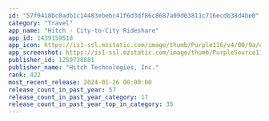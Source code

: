 ```yaml
---
id: "57f9418bc0adb1c14483ebebc41f6d3df86c8687a09d63811c716ecdb38d4be0"
category: "Travel"
app_name: "Hitch - City-to-City Rideshare"
app_id: 1439159518
app_icon: https://is1-ssl.mzstatic.com/image/thumb/Purple116/v4/00/9a/d0/009ad08d-9376-51d2-e3af-9598821260db/AppIcon-0-0-1x_U007emarketing-0-7-0-85-220.png/1024x1024bb.png
app_screenshot: https://is1-ssl.mzstatic.com/image/thumb/PurpleSource112/v4/88/39/7a/88397ace-63f6-7c5a-265b-186dbc7633ff/a4faea4c-e1f8-40aa-95b1-5aa04f6074a6_1-ios.jpg/1242x2688bb.png
publisher_id: 1259738881
publisher_name: "Hitch Technologies, Inc."
rank: 422
most_recent_release: 2024-01-26 00:00:00
release_count_in_past_year: 57
release_count_in_past_year_category: 17
release_count_in_past_year_top_in_category: 35
---
```

